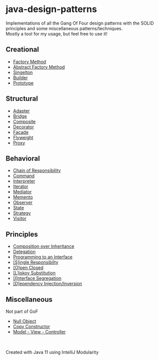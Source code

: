 # java-design-patterns
Implementations of all the Gang Of Four design patterns with the SOLID principles and some miscellaneous patterns/techniques.<br>
Mostly a tool for my usage, but feel free to use it!
## Creational 
* [Factory Method](creational/factory-method)
* [Abstract Factory Method](creational/abstract-factory-method)
* [Singelton](creational/singelton)
* [Builder](creational/builder)
* [Prototype](creational/prototype)

## Structural
* [Adapter](structural/adapter)
* [Bridge](structural/bridge)
* [Composite](structural/composite)
* [Decorator](structural/decorator)
* [Facade](structural/facade)
* [Flyweight](structural/flyweight)
* [Proxy](structural/proxy)

## Behavioral
* [Chain of Responsibility](behavioral/chain-of-responsibility)
* [Command](behavioral/command)
* [Interpreter](behavioral/interpreter)
* [Iterator](behavioral/iterator)
* [Mediator](behavioral/mediator)
* [Memento](behavioral/memento)
* [Observer](behavioral/observer)
* [State](behavioral/state)
* [Strategy](behavioral/strategy)
* [Visitor](behavioral/visitor)

## Principles
* [Composition over Inheritance](principles/composition-over-inheritance)
* [Delegation](principles/delegation)
* [Programming to an Interface](principles/programming-to-an-interface)
* [[S]ingle Responsibilty](principles/single-responsibility)
* [[O]pen Closed](principles/open-closed)
* [[L]iskov Substitution](principles/liskov-substitution)
* [[I]nterface Segregation](principles/interface-segregation)
* [[D]ependency Injection/Inversion](principles/dependency-injection-inversion)

## Miscellaneous
Not part of GoF

* [Null Object](miscellaneous/null-object)
* [Copy Constructor](miscellaneous/copy-constructor)
* [Model - View - Controller](miscellaneous/model-view-controller)

<br>
<br>Created with Java 11 using IntelliJ Modularity
